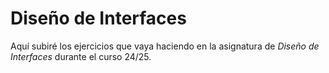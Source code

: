 # Diseño de Interfaces
Aquí subiré los ejercicios que vaya haciendo en la asignatura de *Diseño de Interfaces* durante el curso 24/25.
